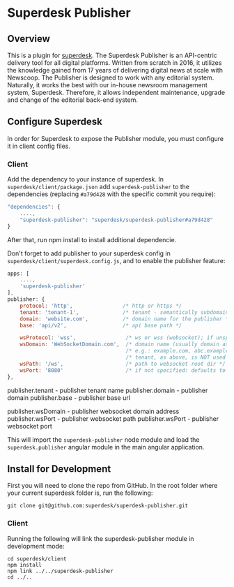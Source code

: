 # Superdesk Publisher


## Overview
This is a plugin for [superdesk](https://github.com/superdesk/superdesk).
The Superdesk Publisher is an API-centric delivery tool for all digital platforms. Written from scratch in 2016, it utilizes the knowledge gained from 17 years of delivering digital news at scale with Newscoop. The Publisher is designed to work with any editorial system. Naturally, it works the best with our in-house newsroom management system, Superdesk. Therefore, it allows independent maintenance, upgrade and change of the editorial back-end system.

## Configure Superdesk
In order for Superdesk to expose the Publisher module, you must configure it in client config files.

### Client
Add the dependency to your instance of superdesk.
In `superdesk/client/package.json` add `superdesk-publisher` to the dependencies
(replacing `#a79d428` with the specific commit you require):
```js
"dependencies": {
    ....,
    "superdesk-publisher": "superdesk/superdesk-publisher#a79d428"
}
```

After that, run npm install to install additional dependencie.

Don't forget to add publisher to your superdesk config in `superdesk/client/superdesk.config.js`, and
to enable the publisher feature:
```js
apps: [
    ....,
    'superdesk-publisher'
],
publisher: {
    protocol: 'http',                /* http or https */
    tenant: 'tenant-1',              /* tenant - semantically subdomain, '' is allowed */
    domain: 'website.com',           /* domain name for the publisher */
    base: 'api/v2',                  /* api base path */

    wsProtocol: 'wss',                /* ws or wss (websocket); if unspecified or '' defaults to 'wss' */
    wsDomain: 'WebSocketDomain.com',  /* domain name (usually domain as above) */
                                      /* e.g.: example.com, abc.example.com */
                                      /* tenant, as above, is NOT used for websocket */
    wsPath: '/ws',                    /* path to websocket root dir */
    wsPort: '8080'                    /* if not specified: defaults to 443 for wss, 80 for ws */
},
```

publisher.tenant - publisher tenant name
publisher.domain - publisher domain
publisher.base - publisher base url

publisher.wsDomain - publisher websocket domain address
publisher.wsPort - publisher websocket path
publisher.wsPort - publisher websocket port

This will import the `superdesk-publisher` node module and load the `superdesk.publisher` angular module in the main angular application.

## Install for Development

First you will need to clone the repo from GitHub.
In the root folder where your current superdesk folder is, run the following:
```
git clone git@github.com:superdesk/superdesk-publisher.git
```

### Client
Running the following will link the superdesk-publisher module in development mode:
```
cd superdesk/client
npm install
npm link ../../superdesk-publisher
cd ../..
```
